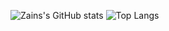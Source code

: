 ![Zains's GitHub stats](https://github-readme-stats.vercel.app/api?username=Zain-Shafiq&show_icons=true&theme=synthwave)  ![Top Langs](https://github-readme-stats.vercel.app/api/top-langs/?username=Zain-Shafiq)
